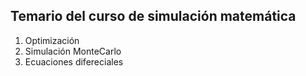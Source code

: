
## Temario del curso de simulación matemática
1. Optimización
2. Simulación MonteCarlo
3. Ecuaciones difereciales
